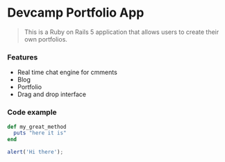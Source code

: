 # Devcamp Portfolio App

> This is a Ruby on Rails 5 application that allows users to create their own portfolios.

### Features

- Real time chat engine for cmments
- Blog
- Portfolio
- Drag and drop interface

### Code example

```ruby
def my_great_method
  puts "here it is"
end
```

```javascript
alert('Hi there');
```